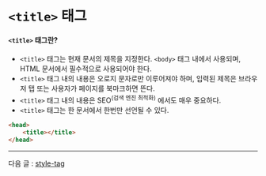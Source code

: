 # `<title>` 태그

#### `<title>` 태그란?
- `<title>` 태그는 현재 문서의 제목을 지정한다. `<body>` 태그 내에서 사용되며, HTML 문서에서 필수적으로 사용되어야 한다.
- `<title>` 태그 내의 내용은 오로지 문자로만 이루어져야 하며, 입력된 제목은 브라우저 탭 또는 사용자가 페이지를 북마크하면 뜬다.
- `<title>` 태그 내의 내용은 SEO<sup>(검색 엔진 최적화)</sup> 에서도 매우 중요하다.
- `<title>` 태그는 한 문서에서 한번만 선언될 수 있다.

```html
<head>
    <title></title>
</head>
```

<hr>

다음 글 : [style-tag](https://github.com/zzunipark/TIL/blob/main/HTML/style-tag.md)